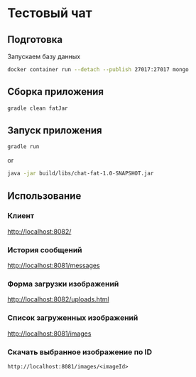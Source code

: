# Тестовый чат

## Подготовка

Запускаем базу данных
```bash
docker container run --detach --publish 27017:27017 mongo
```

## Сборка приложения

```bash
gradle clean fatJar
```

## Запуск приложения

```bash
gradle run
```
or
```bash
java -jar build/libs/chat-fat-1.0-SNAPSHOT.jar
```

## Использование

### Клиент
[http://localhost:8082/](http://localhost:8082/)

### История сообщений
[http://localhost:8081/messages](http://localhost:8081/messages)

### Форма загрузки изображений
[http://localhost:8082/uploads.html](http://localhost:8082/uploads.html)

### Список загруженных изображений
[http://localhost:8081/images](http://localhost:8081/images)

### Скачать выбранное изображение по ID
`http://localhost:8081/images/<imageId>`
